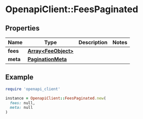 # OpenapiClient::FeesPaginated

## Properties

| Name | Type | Description | Notes |
| ---- | ---- | ----------- | ----- |
| **fees** | [**Array&lt;FeeObject&gt;**](FeeObject.md) |  |  |
| **meta** | [**PaginationMeta**](PaginationMeta.md) |  |  |

## Example

```ruby
require 'openapi_client'

instance = OpenapiClient::FeesPaginated.new(
  fees: null,
  meta: null
)
```

